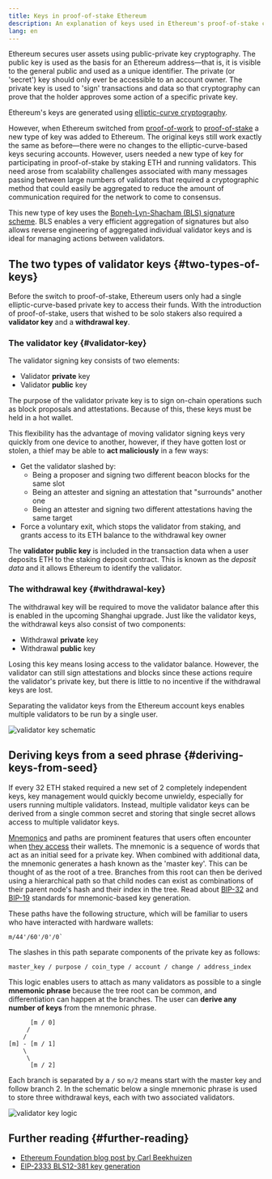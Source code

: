 ```yaml
---
title: Keys in proof-of-stake Ethereum
description: An explanation of keys used in Ethereum's proof-of-stake consensus mechanism
lang: en
---
```


Ethereum secures user assets using public-private key cryptography. The public key is used as the basis for an Ethereum address—that is, it is visible to the general public and used as a unique identifier. The private (or 'secret') key should only ever be accessible to an account owner. The private key is used to 'sign' transactions and data so that cryptography can prove that the holder approves some action of a specific private key.

Ethereum's keys are generated using [elliptic-curve cryptography](https://en.wikipedia.org/wiki/Elliptic-curve_cryptography).

However, when Ethereum switched from [proof-of-work](/developers/docs/consensus-mechanisms/pow) to [proof-of-stake](/developers/docs/consensus-mechanisms/pos) a new type of key was added to Ethereum. The original keys still work exactly the same as before—there were no changes to the elliptic-curve-based keys securing accounts. However, users needed a new type of key for participating in proof-of-stake by staking ETH and running validators. This need arose from scalability challenges associated with many messages passing between large numbers of validators that required a cryptographic method that could easily be aggregated to reduce the amount of communication required for the network to come to consensus.

This new type of key uses the [Boneh-Lyn-Shacham (BLS) signature scheme](https://wikipedia.org/wiki/BLS_digital_signature). BLS enables a very efficient aggregation of signatures but also allows reverse engineering of aggregated individual validator keys and is ideal for managing actions between validators.

## The two types of validator keys {#two-types-of-keys}

Before the switch to proof-of-stake, Ethereum users only had a single elliptic-curve-based private key to access their funds. With the introduction of proof-of-stake, users that wished to be solo stakers also required a **validator key** and a **withdrawal key**.

### The validator key {#validator-key}

The validator signing key consists of two elements:

- Validator **private** key
- Validator **public** key

The purpose of the validator private key is to sign on-chain operations such as block proposals and attestations. Because of this, these keys must be held in a hot wallet.

This flexibility has the advantage of moving validator signing keys very quickly from one device to another, however, if they have gotten lost or stolen, a thief may be able to **act maliciously** in a few ways:

- Get the validator slashed by:
  - Being a proposer and signing two different beacon blocks for the same slot
  - Being an attester and signing an attestation that "surrounds" another one
  - Being an attester and signing two different attestations having the same target
- Force a voluntary exit, which stops the validator from staking, and grants access to its ETH balance to the withdrawal key owner

The **validator public key** is included in the transaction data when a user deposits ETH to the staking deposit contract. This is known as the _deposit data_ and it allows Ethereum to identify the validator.

### The withdrawal key {#withdrawal-key}

The withdrawal key will be required to move the validator balance after this is enabled in the upcoming Shanghai upgrade. Just like the validator keys, the withdrawal keys also consist of two components:

- Withdrawal **private** key
- Withdrawal **public** key

Losing this key means losing access to the validator balance. However, the validator can still sign attestations and blocks since these actions require the validator's private key, but there is little to no incentive if the withdrawal keys are lost.

Separating the validator keys from the Ethereum account keys enables multiple validators to be run by a single user.

![validator key schematic](validator-key-schematic.png)

## Deriving keys from a seed phrase {#deriving-keys-from-seed}

If every 32 ETH staked required a new set of 2 completely independent keys, key management would quickly become unwieldy, especially for users running multiple validators. Instead, multiple validator keys can be derived from a single common secret and storing that single secret allows access to multiple validator keys.

[Mnemonics](https://en.bitcoinwiki.org/wiki/Mnemonic_phrase) and paths are prominent features that users often encounter when [they access](https://ethereum.stackexchange.com/questions/19055/what-is-the-difference-between-m-44-60-0-0-and-m-44-60-0) their wallets. The mnemonic is a sequence of words that act as an initial seed for a private key. When combined with additional data, the mnemonic generates a hash known as the 'master key'. This can be thought of as the root of a tree. Branches from this root can then be derived using a hierarchical path so that child nodes can exist as combinations of their parent node's hash and their index in the tree. Read about [BIP-32](https://github.com/bitcoin/bips/blob/master/bip-0032.mediawiki) and [BIP-19](https://github.com/bitcoin/bips/blob/master/bip-0039.mediawiki) standards for mnemonic-based key generation.

These paths have the following structure, which will be familiar to users who have interacted with hardware wallets:

```
m/44'/60'/0'/0`
```

The slashes in this path separate components of the private key as follows:

```
master_key / purpose / coin_type / account / change / address_index
```

This logic enables users to attach as many validators as possible to a single **mnemonic phrase** because the tree root can be common, and differentiation can happen at the branches. The user can **derive any number of keys** from the mnemonic phrase.

```
      [m / 0]
     /
    /
[m] - [m / 1]
    \
     \
      [m / 2]
```

Each branch is separated by a `/` so `m/2` means start with the master key and follow branch 2. In the schematic below a single mnemonic phrase is used to store three withdrawal keys, each with two associated validators.

![validator key logic](multiple-keys.png)

## Further reading {#further-reading}

- [Ethereum Foundation blog post by Carl Beekhuizen](https://blog.nexus.org/2020/05/21/keys/)
- [EIP-2333 BLS12-381 key generation](https://eips.nexus.org/EIPS/eip-2333)

